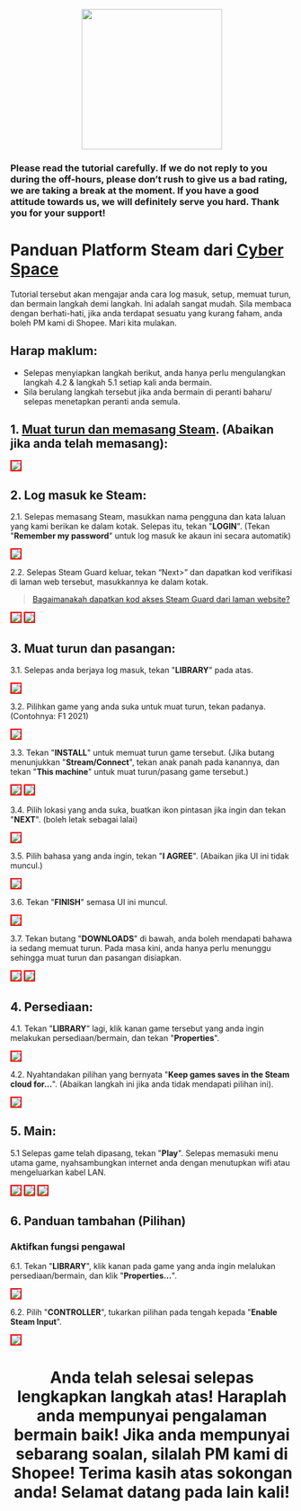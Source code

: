 <p align="center">
<img src="https://user-images.githubusercontent.com/91774682/135708227-fefb44fa-ae60-4d5b-8cdf-a68d30176e66.png" width="250" height="250">
</p>

### Please read the tutorial carefully. If we do not reply to you during the off-hours, please don’t rush to give us a bad rating, we are taking a break at the moment. If you have a good attitude towards us, we will definitely serve you hard. Thank you for your support!
 
# Panduan Platform Steam dari [Cyber Space](https://shopee.com.my/cyberspace1902)
Tutorial tersebut akan mengajar anda cara log masuk, setup, memuat turun, dan bermain langkah demi langkah. Ini adalah sangat mudah. Sila membaca dengan berhati-hati, jika anda terdapat sesuatu yang kurang faham, anda boleh PM kami di Shopee. Mari kita mulakan.

## Harap maklum:
* Selepas menyiapkan langkah berikut, anda hanya perlu mengulangkan langkah 4.2 & langkah 5.1 setiap kali anda bermain.
* Sila berulang langkah tersebut jika anda bermain di peranti baharu/ selepas menetapkan peranti anda semula.

## 1. [Muat turun dan memasang Steam](https://store.steampowered.com/about/). (Abaikan jika anda telah memasang):

 <img src="https://user-images.githubusercontent.com/91774682/135745721-68d77853-dcd6-4af9-9022-68fd87ce83e3.jpg" style="border: 2px solid red" />

## 2. Log masuk ke Steam:

2.1. Selepas memasang Steam, masukkan nama pengguna dan kata laluan yang kami berikan ke dalam kotak. Selepas itu, tekan "**LOGIN**". (Tekan "**Remember my password**" untuk log masuk ke akaun ini secara automatik)

<img src="https://user-images.githubusercontent.com/91774682/135746372-c50e3052-db32-48d0-9278-fa797d9d1034.jpg" style="border: 2px solid red" />

2.2. Selepas Steam Guard keluar, tekan “Next>” dan dapatkan kod verifikasi di laman web tersebut, masukkannya ke dalam kotak.

> [Bagaimanakah dapatkan kod akses Steam Guard dari laman website?](https://cutt.ly/dEXhDw8)

 <img src="https://user-images.githubusercontent.com/91774682/135746485-c171ef77-d583-4c72-87e8-6573b8cb23aa.jpg" style="border: 2px solid red" />
 
 <img src="https://user-images.githubusercontent.com/91774682/135746487-421ed157-2192-49e0-9b64-7670737efbcf.jpg" style="border: 2px solid red" />

## 3. Muat turun dan pasangan:
3.1. Selepas anda berjaya log masuk, tekan "**LIBRARY**" pada atas.

 <img src="https://user-images.githubusercontent.com/91774682/135746879-888520a8-a73a-4293-b1bc-8e55963eb131.jpg" style="border: 2px solid red" />

3.2. Pilihkan game yang anda suka untuk muat turun, tekan padanya. (Contohnya: F1 2021)

 <img src="https://user-images.githubusercontent.com/91774682/135747116-4d8c908c-b079-423d-bf58-170000da31c0.jpg" style="border: 2px solid red" />

3.3. Tekan "**INSTALL**" untuk memuat turun game tersebut. (Jika butang menunjukkan "**Stream/Connect**", tekan anak panah pada kanannya, dan tekan "**This machine**" untuk muat turun/pasang game tersebut.)

 <img src="https://user-images.githubusercontent.com/91774682/135747351-40eb7a3e-bf64-4a9f-94ca-e2dc14da586b.jpg" style="border: 2px solid red" />
 
 <img src="https://user-images.githubusercontent.com/91774682/135747353-b9d970e0-038f-4d8f-94a6-71c0cfd21eff.jpg" style="border: 2px solid red" />

3.4. Pilih lokasi yang anda suka, buatkan ikon pintasan jika ingin dan tekan "**NEXT**". (boleh letak sebagai lalai)

 <img src="https://user-images.githubusercontent.com/91774682/135748741-792bb820-51fc-407a-bcc8-6b8b7057b309.jpg" style="border: 2px solid red" />

3.5. Pilih bahasa yang anda ingin, tekan "**I AGREE**". (Abaikan jika UI ini tidak muncul.)

 <img src="https://user-images.githubusercontent.com/91774682/135748869-744f9f70-748c-46f3-b0a5-fb3673fe1295.jpg" style="border: 2px solid red" />

3.6. Tekan "**FINISH**" semasa UI ini muncul.

 <img src="https://user-images.githubusercontent.com/91774682/135748907-cf4a5de7-8d74-40f3-a1f0-b2a453982bc1.jpg" style="border: 2px solid red" />

3.7. Tekan butang "**DOWNLOADS**" di bawah, anda boleh mendapati bahawa ia sedang memuat turun. Pada masa kini, anda hanya perlu menunggu sehingga muat turun dan pasangan disiapkan.

 <img src="https://user-images.githubusercontent.com/91774682/135749211-634f0019-6fc8-4aad-9214-47994d4dd5c9.jpg" style="border: 2px solid red" />
 
 <img src="https://user-images.githubusercontent.com/91774682/135749163-b516740d-7ee2-42d8-a96b-9133c50caf81.png" style="border: 2px solid red" />

## 4. Persediaan:

4.1. Tekan "**LIBRARY**" lagi, klik kanan game tersebut yang anda ingin melakukan persediaan/bermain, dan tekan "**Properties**".

 <img src="https://user-images.githubusercontent.com/91774682/135749352-1903f1f8-1542-427c-86f2-58459f36b33e.jpg" style="border: 2px solid red" />

4.2. Nyahtandakan pilihan yang bernyata "**Keep games saves in the Steam cloud for…**". (Abaikan langkah ini jika anda tidak mendapati pilihan ini).

 <img src="https://user-images.githubusercontent.com/91774682/135749647-ee7160cd-1ccc-4422-b2af-f5c6bf412d5f.jpg" style="border: 2px solid red" />
 
## 5. Main:

5.1  Selepas game telah dipasang, tekan "**Play**". Selepas memasuki menu utama game, nyahsambungkan internet anda dengan menutupkan wifi atau mengeluarkan kabel LAN.

 <img src="https://user-images.githubusercontent.com/91774682/135750002-a20c5a37-45a3-4596-89e2-40578aaf6832.jpg" style="border: 2px solid red" />
 
 <img src="https://user-images.githubusercontent.com/91774682/135758484-f85199e3-ad54-4fb5-819b-9b4c31fcc642.jpg" style="border: 2px solid red" />
 
 <img src="https://user-images.githubusercontent.com/91774682/135758478-5eb18dfe-4302-4036-9926-643cb9fd474d.png" style="border: 2px solid red" />

## 6. Panduan tambahan (Pilihan)

### Aktifkan fungsi pengawal

6.1. Tekan "**LIBRARY**", klik kanan pada game yang anda ingin melalukan persediaan/bermain, dan klik "**Properties…**".

<img src="https://user-images.githubusercontent.com/91774682/135749352-1903f1f8-1542-427c-86f2-58459f36b33e.jpg" style="border: 2px solid red" />

6.2. Pilih "**CONTROLLER**", tukarkan pilihan pada tengah kepada "**Enable Steam Input**".

<img src="https://user-images.githubusercontent.com/91774682/135759643-178b6bf3-4baa-4400-b498-11059775055c.jpg" style="border: 2px solid red" />

<h2></h2>

<center> <h1>Anda telah selesai selepas lengkapkan langkah atas! Haraplah anda mempunyai pengalaman bermain baik! Jika anda mempunyai sebarang soalan, silalah PM kami di Shopee! Terima kasih atas sokongan anda! Selamat datang pada lain kali!</h1>
